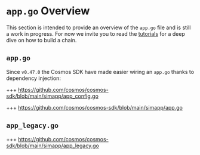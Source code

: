 <!--
order: 0
-->

# `app.go` Overview

This section is intended to provide an overview of the `app.go` file and is still a work in progress.
For now we invite you to read the [tutorials](https://tutorials.cosmos.network) for a deep dive on how to build a chain.

## `app.go`

Since `v0.47.0` the Cosmos SDK have made easier wiring an `app.go` thanks to dependency injection:

+++ https://github.com/cosmos/cosmos-sdk/blob/main/simapp/app_config.go

+++ https://github.com/cosmos/cosmos-sdk/blob/main/simapp/app.go

## `app_legacy.go`

+++ https://github.com/cosmos/cosmos-sdk/blob/main/simapp/app_legacy.go
